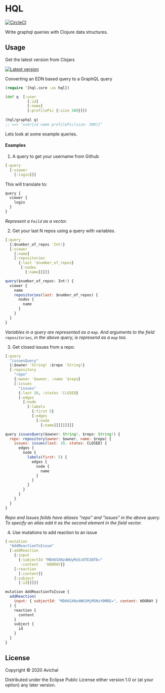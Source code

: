 # HQL

[![CircleCI](https://circleci.com/gh/avichalp/hql/tree/master.svg?style=svg)](https://circleci.com/gh/avichalp/hql/tree/master)

Write graphql queries with Clojure data structures.


## Usage 
Get the latest version from Clojars

[![Latest version](https://clojars.org/hql/latest-version.svg)](https://clojars.org/hql)


Converting an EDN based query to a GraphQL query

```Clojure
(require '[hql.core :as hql])

(def q  [:user
          [:id]
          [:name]
          [:profilePic {:size 300}]])
            
(hql/graphql q)
;; ==> "user{id name profilePic(size: 300)}"
```

Lets look at some example queries.


#### Examples

1. A query to get your username from Github

```Clojure
[:query
  [:viewer
    [:login]]]
```

This will translate to:
```javascript
query {
  viewer {
    login
  }
}
```

_Represent a `Feild` as a vector._

2. Get your last N repos using a query with variables.

```Clojure
[:query
  {:$number_of_repos 'Int!}
  [:viewer
    [:name]
    [:repositories
      {:last '$number_of_repos}
       [:nodes
         [:name]]]]]
```

```Javascript
query($number_of_repos: Int!) {
  viewer {
    name
    repositories(last: $number_of_repos) {
      nodes {
        name
      }
    }
  }
}
```

_Variables in a query are represented as a `map`. And arguments to the field `repositories`, in the above query, is represend as a `map` too._ 

3. Get closed issues from a repo:

```Clojure
[:query
  "issuesQuery"
  {:$owner 'String! :$repo 'String!}
  [:repository
    "repo"
    {:owner '$owner, :name '$repo}
    [:issues
      "issues"
      {:last 20, :states 'CLOSED}
      [:edges
        [:node
          [:labels
            {:first 5}
            [:edges
              [:node
                [:name]]]]]]]]]
```

```Javascript
query issuesQuery($owner: String!, $repo: String!) {
  repo: repository(owner: $owner, name: $repo) {
    issues: issues(last: 20, states: CLOSED) {
      edges {
        node {
          labels(first: 5) {
            edges {
              node {
                name
              }
            }
          }
        }
      }
    }
  }
}
```

_Repo and Issues feilds have aliases "repo" and "issues" in the above query.
To specify an alias add it as the second element in the field vector._

4. Use mutations to add reaction to an issue

```Clojure
[:mutation
  "AddReactionToIssue"
  [:addReaction
    {:input
      {:subjectId "MDU6SXNzdWUyMzEzOTE1NTE="
       :content   'HOORAY}}
    [:reaction
      [:content]]
    [:subject
      [:id]]]]]
```

```Javascript
mutation AddReactionToIssue {
  addReaction(
    input: { subjectId: "MDU6SXNzdWU1MjM5NzY0MDE=", content: HOORAY }
  ) {
    reaction {
      content
    }
    subject {
      id
    }
  }
}

```

## License

Copyright © 2020 Avichal

Distributed under the Eclipse Public License either version 1.0 or (at
your option) any later version.

